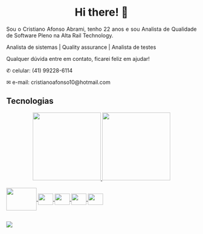 <h1 align="center">Hi there! 👋</h1>
<p align="justify">Sou o Cristiano Afonso Abrami, tenho 22 anos e sou Analista de Qualidade de Software Pleno na Alta Rail Technology.</p>
<p align="justify">Analista de sistemas | Quality assurance | Analista de testes</p>
<p align="justify">Qualquer dúvida entre em contato, ficarei feliz em ajudar!</p>
<p align="justify">✆ celular: (41) 99228-6114</p>
<p align="justify">✉ e-mail: cristianoafonso10@hotmail.com</p>

<h2>Tecnologias</h2>
<div align="center">
  <a href="https://github.com/CrisAbrami">
    <img height="180em" src="https://github-readme-stats.vercel.app/api?username=CrisAbrami&show_icons=true&theme=dark&include_all_commits=true&count_private=true"/>
  <img height="180em" src="https://github-readme-stats.vercel.app/api/top-langs/?username=CrisAbrami&layout=compact&langs_count=7&theme=dracula"/>
</div>
<div style="display: inline_block"><br>
    <img align="center" alt="" height="60" width="80" src="https://bstqb.org.br/b9/img/selos/sign-FL.png">
    <img align="center" alt="" height="30" width="40" src="https://bstqb.org.br/b9/img/selos/sign-AcT.png">
    <img align="center" alt="" height="30" width="40" src="https://miro.medium.com/max/806/1*NvPgYjeU1dR4cDlYOBsszA.png">
    <img align="center" alt="" height="30" width="40" src="https://arctouch.com/wp-content/uploads/2021/02/robot-framework-test-automation-blog-1024x576.png">
    <img align="center" alt="" height="30" width="40" src="https://blog.scottlogic.com/bquinn/assets/jmeter.png">  
  <!-- <img align="right" alt="Rafa-pic" height="100" style="border-radius:50px;" src="https://miro.medium.com/max/1400/1*nEwEHNSUrakbfCkaC_Vgzw.jpeg"> -->
</div>
  
  ##
 
<div> 
  <a href="https://www.linkedin.com/in/cristiano-abrami/" target="_blank"><img src="https://img.shields.io/badge/-LinkedIn-%230077B5?style=for-the-badge&logo=linkedin&logoColor=white" target="_blank"></a> 
</div>
